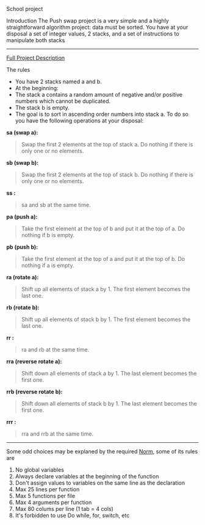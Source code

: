 School project

Introduction
The Push swap project is a very simple and a highly straightforward algorithm project:
data must be sorted.
You have at your disposal a set of integer values, 2 stacks, and a set of instructions
to manipulate both stacks

---

[Full Project Description](https://cdn.intra.42.fr/pdf/pdf/65482/en.subject.pdf)

The rules
* You have 2 stacks named a and b.
* At the beginning:
* The stack a contains a random amount of negative and/or positive numbers
which cannot be duplicated.
* The stack b is empty.
* The goal is to sort in ascending order numbers into stack a. To do so you have the
following operations at your disposal:

**sa (swap a):** 
>Swap the first 2 elements at the top of stack a. 
>Do nothing if there is only one or no elements.

**sb (swap b):** 
>Swap the first 2 elements at the top of stack b.
>Do nothing if there is only one or no elements.

**ss :** 
>sa and sb at the same time.

**pa (push a):** 
>Take the first element at the top of b and put it at the top of a.
>Do nothing if b is empty.

**pb (push b):** 
>Take the first element at the top of a and put it at the top of b.
>Do nothing if a is empty.

**ra (rotate a):**  
>Shift up all elements of stack a by 1.
>The first element becomes the last one.

**rb (rotate b):** 
>Shift up all elements of stack b by 1.
>The first element becomes the last one.

**rr :** 
>ra and rb at the same time.

**rra (reverse rotate a):** 
>Shift down all elements of stack a by 1.
>The last element becomes the first one.

**rrb (reverse rotate b):** 
>Shift down all elements of stack b by 1.
>The last element becomes the first one.

**rrr :** 
>rra and rrb at the same time.

---

Some odd choices may be explaned by the required [Norm](https://elearning.intra.42.fr/notions/the-norm/subnotions/norm-v3/pdfs/Norm%20V3), some of its rules are 
1. No global variables
2. Always declare variables at the beginning of the function
3. Don't assign values to variables on the same line as the declaration
4. Max 25 lines per function
5. Max 5 functions per file
6. Max 4 arguments per function
7. Max 80 colums per line (1 tab = 4 cols)
8. It's forbidden to use Do while, for, switch, etc
